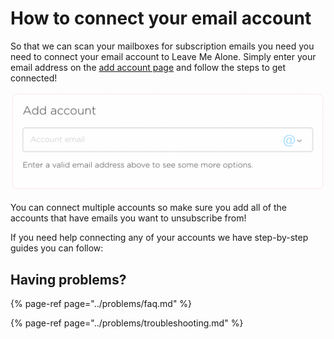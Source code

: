# How to connect your email account

So that we can scan your mailboxes for subscription emails you need you need to connect your email account to Leave Me Alone. Simply enter your email address on the [add account page](https://leavemealone.app/app/profile/accounts) and follow the steps to get connected!

![Enter your email and follow the steps to connect your email accounts](../.gitbook/assets/image%20%2837%29.png)

You can connect multiple accounts so make sure you add all of the accounts that have emails you want to unsubscribe from!

If you need help connecting any of your accounts we have step-by-step guides you can follow:

## Having problems?

{% page-ref page="../problems/faq.md" %}

{% page-ref page="../problems/troubleshooting.md" %}





